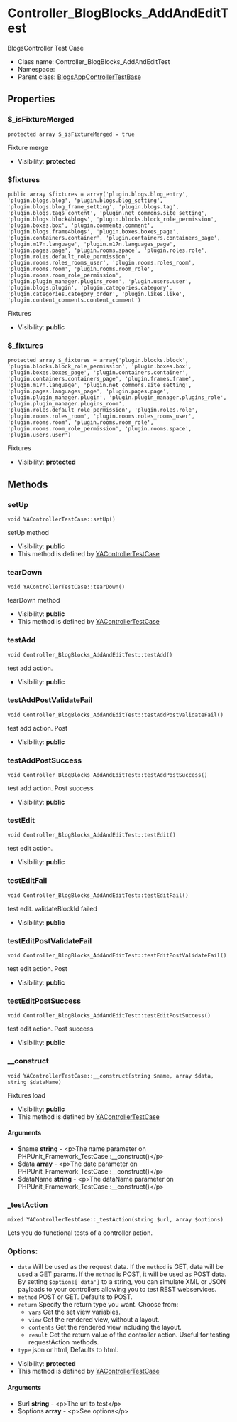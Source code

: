 Controller_BlogBlocks_AddAndEditTest
===============

BlogsController Test Case




* Class name: Controller_BlogBlocks_AddAndEditTest
* Namespace: 
* Parent class: [BlogsAppControllerTestBase](BlogsAppControllerTestBase.md)





Properties
----------


### $_isFixtureMerged

    protected array $_isFixtureMerged = true

Fixture merge



* Visibility: **protected**


### $fixtures

    public array $fixtures = array('plugin.blogs.blog_entry', 'plugin.blogs.blog', 'plugin.blogs.blog_setting', 'plugin.blogs.blog_frame_setting', 'plugin.blogs.tag', 'plugin.blogs.tags_content', 'plugin.net_commons.site_setting', 'plugin.blogs.block4blogs', 'plugin.blocks.block_role_permission', 'plugin.boxes.box', 'plugin.comments.comment', 'plugin.blogs.frame4blogs', 'plugin.boxes.boxes_page', 'plugin.containers.container', 'plugin.containers.containers_page', 'plugin.m17n.language', 'plugin.m17n.languages_page', 'plugin.pages.page', 'plugin.rooms.space', 'plugin.roles.role', 'plugin.roles.default_role_permission', 'plugin.rooms.roles_rooms_user', 'plugin.rooms.roles_room', 'plugin.rooms.room', 'plugin.rooms.room_role', 'plugin.rooms.room_role_permission', 'plugin.plugin_manager.plugins_room', 'plugin.users.user', 'plugin.blogs.plugin', 'plugin.categories.category', 'plugin.categories.category_order', 'plugin.likes.like', 'plugin.content_comments.content_comment')

Fixtures



* Visibility: **public**


### $_fixtures

    protected array $_fixtures = array('plugin.blocks.block', 'plugin.blocks.block_role_permission', 'plugin.boxes.box', 'plugin.boxes.boxes_page', 'plugin.containers.container', 'plugin.containers.containers_page', 'plugin.frames.frame', 'plugin.m17n.language', 'plugin.net_commons.site_setting', 'plugin.pages.languages_page', 'plugin.pages.page', 'plugin.plugin_manager.plugin', 'plugin.plugin_manager.plugins_role', 'plugin.plugin_manager.plugins_room', 'plugin.roles.default_role_permission', 'plugin.roles.role', 'plugin.rooms.roles_room', 'plugin.rooms.roles_rooms_user', 'plugin.rooms.room', 'plugin.rooms.room_role', 'plugin.rooms.room_role_permission', 'plugin.rooms.space', 'plugin.users.user')

Fixtures



* Visibility: **protected**


Methods
-------


### setUp

    void YAControllerTestCase::setUp()

setUp method



* Visibility: **public**
* This method is defined by [YAControllerTestCase](YAControllerTestCase.md)




### tearDown

    void YAControllerTestCase::tearDown()

tearDown method



* Visibility: **public**
* This method is defined by [YAControllerTestCase](YAControllerTestCase.md)




### testAdd

    void Controller_BlogBlocks_AddAndEditTest::testAdd()

test add action.



* Visibility: **public**




### testAddPostValidateFail

    void Controller_BlogBlocks_AddAndEditTest::testAddPostValidateFail()

test add action. Post



* Visibility: **public**




### testAddPostSuccess

    void Controller_BlogBlocks_AddAndEditTest::testAddPostSuccess()

test add action. Post success



* Visibility: **public**




### testEdit

    void Controller_BlogBlocks_AddAndEditTest::testEdit()

test edit action.



* Visibility: **public**




### testEditFail

    void Controller_BlogBlocks_AddAndEditTest::testEditFail()

test edit. validateBlockId failed



* Visibility: **public**




### testEditPostValidateFail

    void Controller_BlogBlocks_AddAndEditTest::testEditPostValidateFail()

test edit action. Post



* Visibility: **public**




### testEditPostSuccess

    void Controller_BlogBlocks_AddAndEditTest::testEditPostSuccess()

test edit action. Post success



* Visibility: **public**




### __construct

    void YAControllerTestCase::__construct(string $name, array $data, string $dataName)

Fixtures load



* Visibility: **public**
* This method is defined by [YAControllerTestCase](YAControllerTestCase.md)


#### Arguments
* $name **string** - &lt;p&gt;The name parameter on PHPUnit_Framework_TestCase::__construct()&lt;/p&gt;
* $data **array** - &lt;p&gt;The date parameter on PHPUnit_Framework_TestCase::__construct()&lt;/p&gt;
* $dataName **string** - &lt;p&gt;The dataName parameter on PHPUnit_Framework_TestCase::__construct()&lt;/p&gt;



### _testAction

    mixed YAControllerTestCase::_testAction(string $url, array $options)

Lets you do functional tests of a controller action.

### Options:

- `data` Will be used as the request data. If the `method` is GET,
  data will be used a GET params. If the `method` is POST, it will be used
  as POST data. By setting `$options['data']` to a string, you can simulate XML or JSON
  payloads to your controllers allowing you to test REST webservices.
- `method` POST or GET. Defaults to POST.
- `return` Specify the return type you want. Choose from:
    - `vars` Get the set view variables.
    - `view` Get the rendered view, without a layout.
    - `contents` Get the rendered view including the layout.
    - `result` Get the return value of the controller action. Useful
      for testing requestAction methods.
- `type` json or html, Defaults to html.

* Visibility: **protected**
* This method is defined by [YAControllerTestCase](YAControllerTestCase.md)


#### Arguments
* $url **string** - &lt;p&gt;The url to test&lt;/p&gt;
* $options **array** - &lt;p&gt;See options&lt;/p&gt;


